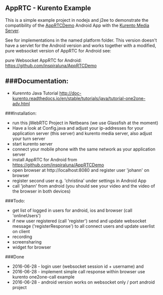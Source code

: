 ## AppRTC - Kurento Example

This is a simple example project in nodejs and j2ee to demonstrate the compatibility of the [AppRTCDemo](https://github.com/njovy/AppRTCDemo) Android App with the [Kurento Media Server](http://www.kurento.org/).

See for implementations in the named platform folder.
This version doesn't have a servlet for the Android version and works together with a modified, pure websocket version of AppRTC for Android see: 

pure Websocket AppRTC for Android: https://github.com/inspiraluna/AppRTCDemo 

###Documentation:
-----------------
- Kurennto Java Tutorial http://doc-kurento.readthedocs.io/en/stable/tutorials/java/tutorial-one2one-adv.html

###Installation:
- run this jWebRTC Project in Netbeans (we use Glassfish at the moment)
- Have a look at Config.java and adjust your ip-addresses for your application server (this server) and kurento media server, also adjust your turn server
- start kurento server
- connect your mobile phone with the same network as your application server
- install AppRTC for Android from https://github.com/inspiraluna/AppRTCDemo 
- open browser at http://localhost:8080 and register user 'johann' on browser
- register second user e.g. 'christina' under settings in Android App
- call 'johann' from android (you should see your video and the video of the browser in both devices) 

###Todo:

- get list of logged in users for android, ios and browser (call 'onlineUsers')
- if new user registered (call 'register') send and update websocket message ('registerResponse') to all connect users and update  userlist on client
- recording 
- screensharing
- widget for browser


###Done
- 2016-06-28 - login user (websocket session id + username) and 
- 2016-06-28 - implement simple call response within browser use kurento one2one-call example
- 2016-06-28 - android version works on websocket only / port android project 
